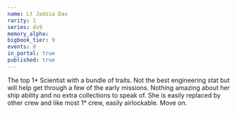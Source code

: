 ```yaml
---
name: Lt Jadzia Dax
rarity: 1
series: ds9
memory_alpha:
bigbook_tier: 9
events: 0
in_portal: true
published: true
---
```


The top 1* Scientist with a bundle of traits. Not the best engineering stat but will help get through a few of the early missions. Nothing amazing about her ship ability and no extra collections to speak of. She is easily replaced by other crew and like most 1* crew, easily airlockable. Move on.
